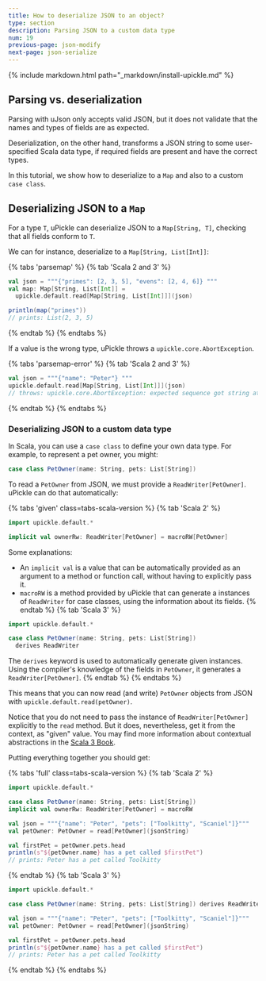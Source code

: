```yaml
---
title: How to deserialize JSON to an object?
type: section
description: Parsing JSON to a custom data type
num: 19
previous-page: json-modify
next-page: json-serialize
---
```


{% include markdown.html path="_markdown/install-upickle.md" %}

## Parsing vs. deserialization

Parsing with uJson only accepts valid JSON, but it does not validate that the names and types of fields are as expected.

Deserialization, on the other hand, transforms a JSON string to some user-specified Scala data type, if required fields are present and have the correct types.

In this tutorial, we show how to deserialize to a `Map` and also to a custom `case class`.

## Deserializing JSON to a `Map`

For a type `T`, uPickle can deserialize JSON to a `Map[String, T]`, checking that all fields conform to `T`.

We can for instance, deserialize to a `Map[String, List[Int]]`:

{% tabs 'parsemap' %}
{% tab 'Scala 2 and 3' %}
```scala
val json = """{"primes": [2, 3, 5], "evens": [2, 4, 6]} """
val map: Map[String, List[Int]] =
  upickle.default.read[Map[String, List[Int]]](json)

println(map("primes"))
// prints: List(2, 3, 5)
```
{% endtab %}
{% endtabs %}

If a value is the wrong type, uPickle throws a `upickle.core.AbortException`.

{% tabs 'parsemap-error' %}
{% tab 'Scala 2 and 3' %}
```scala
val json = """{"name": "Peter"} """
upickle.default.read[Map[String, List[Int]]](json)
// throws: upickle.core.AbortException: expected sequence got string at index 9
```
{% endtab %}
{% endtabs %}

### Deserializing JSON to a custom data type

In Scala, you can use a `case class` to define your own data type.
For example, to represent a pet owner, you might:
```scala
case class PetOwner(name: String, pets: List[String])
```

To read a `PetOwner` from JSON, we must provide a `ReadWriter[PetOwner]`.
uPickle can do that automatically:

{% tabs 'given' class=tabs-scala-version %}
{% tab 'Scala 2' %}
```scala
import upickle.default.*

implicit val ownerRw: ReadWriter[PetOwner] = macroRW[PetOwner]
```
Some explanations:
- An `implicit val` is a value that can be automatically provided as an argument to a method or function call, without having to explicitly pass it.
- `macroRW` is a method provided by uPickle that can generate a instances of `ReadWriter` for case classes, using the information about its fields.
{% endtab %}
{% tab 'Scala 3' %}
```scala
import upickle.default.*

case class PetOwner(name: String, pets: List[String])
  derives ReadWriter
```
The `derives` keyword is used to automatically generate given instances.
Using the compiler's knowledge of the fields in `PetOwner`, it generates a `ReadWriter[PetOwner]`.
{% endtab %}
{% endtabs %}

This means that you can now read (and write) `PetOwner` objects from JSON with `upickle.default.read(petOwner)`.

Notice that you do not need to pass the instance of `ReadWriter[PetOwner]` explicitly to the `read` method. But it does, nevertheless, get it from the context, as "given" value. You may find more information about contextual abstractions in the [Scala 3 Book](https://docs.scala-lang.org/scala3/book/ca-contextual-abstractions-intro.html).

Putting everything together you should get:

{% tabs 'full' class=tabs-scala-version %}
{% tab 'Scala 2' %}
```scala
import upickle.default.*

case class PetOwner(name: String, pets: List[String])
implicit val ownerRw: ReadWriter[PetOwner] = macroRW

val json = """{"name": "Peter", "pets": ["Toolkitty", "Scaniel"]}"""
val petOwner: PetOwner = read[PetOwner](jsonString)

val firstPet = petOwner.pets.head
println(s"${petOwner.name} has a pet called $firstPet")
// prints: Peter has a pet called Toolkitty
```
{% endtab %}
{% tab 'Scala 3' %}
```scala
import upickle.default.*

case class PetOwner(name: String, pets: List[String]) derives ReadWriter

val json = """{"name": "Peter", "pets": ["Toolkitty", "Scaniel"]}"""
val petOwner: PetOwner = read[PetOwner](jsonString)

val firstPet = petOwner.pets.head
println(s"${petOwner.name} has a pet called $firstPet")
// prints: Peter has a pet called Toolkitty
```
{% endtab %}
{% endtabs %}
